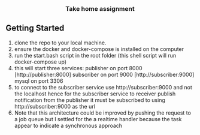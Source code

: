 <div id="top"></div>




<!-- PROJECT SHIELDS -->
 



<!-- PROJECT LOGO -->
<br />
<div align="center">
   

  <h3 align="center">Take home assignment</h3>

   
</div>





<!-- ABOUT THE PROJECT -->




<!-- GETTING STARTED -->
## Getting Started

1. clone the repo to your local machine.
2. ensure the docker and docker-compose is installed on the computer
3. run the start.bash script in the root folder (this shell script will run docker-compose up)
4. this will start three services:
    publisher on port 8000 [http://publisher:8000]
    subscriber on port 9000 [http://subscriber:9000]
    mysql on port 3306
5. to connect to the subscriber service use http://subscriber:9000 and not the localhost 
   hence for the subscriber service to receiver publish notification from the publisher
   it must be subscribed to using http://subscriber:9000 as the url
6. Note that this architecture could be improved by pushing the request to a job queue but I settled for the a realtime handler 
   because the task appear to indicate a synchronous approach



 
 